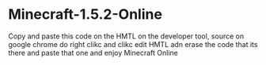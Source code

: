 # Minecraft-1.5.2-Online
Copy and paste this code on the HMTL on the developer tool, source on google chrome do right clikc and clikc edit HMTL adn erase the code that its there and paste that one and enjoy Minecraft Online
